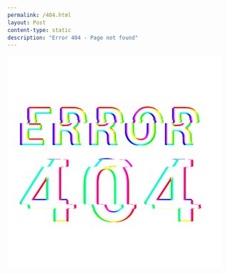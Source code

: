 ```yaml
---
permalink: /404.html
layout: Post
content-type: static
description: "Error 404 - Page not found"
---
```


![](/assets/img/404.gif)
